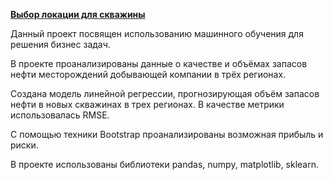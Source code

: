 [**Выбор локации для скважины**](https://github.com/AnnaTrampa/Portfolio/blob/main/Oil_Well_Location_ML/Oil_Well_Location_ML.ipynb)

Данный проект посвящен использованию машинного обучения для решения бизнес задач. 

В проекте проанализированы данные о качестве и объёмах запасов нефти месторождений добывающей компании в трёх регионах.

Создана модель линейной регрессии, прогнозирующая объём запасов нефти в новых скважинах в трех регионах. В качестве метрики использовалась RMSE.

С помощью техники Bootstrap проанализированы возможная прибыль и риски.

В проекте использованы библиотеки pandas, numpy, matplotlib, sklearn.
